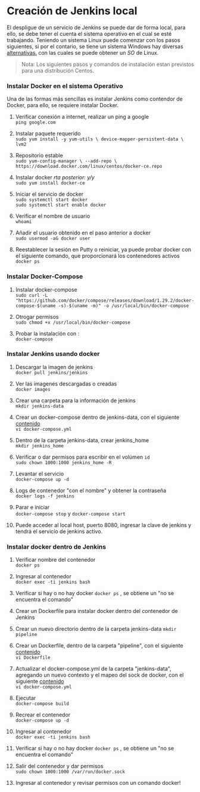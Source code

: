 # Creación de Jenkins local 

El despligue de un servicio de Jenkins se puede dar de forma local, para ello, se debe tener el cuenta el sistema operativo en el cual se esté trabajando. Teniendo un sistema Linux puede comenzar con los pasos siguientes, si por el contario, se tiene un sistema Windows hay diversas [alternativas.](https://github.ibm.com/IBM-talent/devops-wiki/blob/linux/1-Linux-en-Windows.md) con las cuales se puede obtener un _SO_ de Linux.
> Nota: Los siguientes pasos y comandos de instalación estan previstos para una distribución Centos.

### Instalar Docker en el sistema Operativo
Una de las formas más sencillas es instalar Jenkins como contendor de Docker, para ello, se requiere instalar Docker.
  
  1. Verificar conexión a internet, realizar un ping a google  
 `ping google.com`
 
  2. Instalar paquete requerido       
 ```sudo yum install -y yum-utils \ device-mapper-persistent-data \ lvm2 ```
 
  3. Repositorio estable       
  `sudo yum-config-manager \ --add-repo \ https://download.docker.com/linux/centos/docker-ce.repo`
  
  4. Instalar docker *rta posterior: y/y*          
  `sudo yum install docker-ce`    
  
  5. Iniciar el servicio de docker           
  `sudo systemctl start docker`     
  `sudo systemctl start enable docker`
  
  6. Verificar el nombre de usuario          
 `whoami`
 
  7. Añadir el usuario obtenido en el paso anterior a docker            
 `sudo usermod -aG docker user` 
 
  8. Reestablecer la sesión en Putty o reiniciar, ya puede probar docker con el siguiente comando, que proporcionará los contenedores activos           
 `docker ps`

### Instalar Docker-Compose

1. Instalar docker-compose           
`sudo curl -L "https://github.com/docker/compose/releases/download/1.29.2/docker-compose-$(uname -s)-$(uname -m)" -o /usr/local/bin/docker-compose`

2. Otrogar permisos     
`sudo chmod +x /usr/local/bin/docker-compose`

3. Probar la instalación con :           
 `docker-compose`

### Instalar Jenkins usando docker
1. Descargar la imagen de jenkins     
 `docker pull jenkins/jenkins`

2. Ver las imagenes descargadas o creadas    
 `docker images`
 
3. Crear una carpeta para la información de jenkins      
 `mkdir jenkins-data`

4. Crear un docker-compose dentro de jenkins-data, con el siguiente [contenido](https://github.ibm.com/IBM-talent/devops/tree/master/Jenkins)             
`vi docker-compose.yml`

5. Dentro de la carpeta jenkins-data, crear jenkins_home      
`mkdir jenkins_home`

6. Verificar o dar permisos para escribir en el volúmen `id`  
  `sudo chown 1000:1000 jenkins_home -R`

7. Levantar el servicio      
`docker-compose up -d`

8. Logs de contenedor "con el nombre" y obtener la contraseña        
`docker logs -f jenkins`

9. Parar e iniciar      
 `docker-compose stop` y `docker-compose start`
 
 10. Puede acceder al local host, puerto 8080, ingresar la clave de jenkins y tendrá el servicio de jenkins activo.



### Instalar docker dentro de Jenkins

1. Verificar nombre del contenedor              
`docker ps`

2. Ingresar al contenedor        
`docker exec -ti jenkins bash`

3. Verificar si hay o no hay docker `docker ps` , se obtiene un "no se encuentra el comando"

4. Crear un Dockerfile para instalar docker dentro del contenedor de Jenkins

5. Crear un nuevo directorio dentro de la carpeta jenkins-data 
 `mkdir pipeline`

6. Crear un Dockerfile, dentro de la carpeta "pipeline", con el siguiente [contenido](https://github.ibm.com/IBM-talent/devops/tree/master/Jenkins/Docker%20en%20Jenkins)                         
 `vi Dockerfile`

7. Actualizar el docker-compose.yml de la carpeta "jenkins-data", agregando un nuevo contexto y el mapeo del sock de docker, con el siguiente [contenido](https://github.ibm.com/IBM-talent/devops/tree/master/Jenkins/Docker%20en%20Jenkins)                            
`vi docker-compose.yml`

8. Ejecutar     
`docker-compose build`

9. Recrear el contenedor      
`docker-compose up -d`

10. Ingresar al contenedor  
`docker exec -ti jenkins bash`

11. Verificar si hay o no hay docker `docker ps` , se obtiene un "no se encuentra el comando"

12. Salir del contenedor y dar permisos     
`sudo chown 1000:1000 /var/run/docker.sock`

13. Ingresar al contenedor y revisar permisos con un comando docker!

